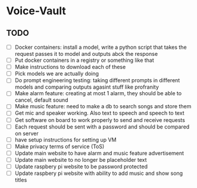 # Voice-Vault

## TODO
- [ ] Docker containers: install a model, write a python script that takes the request passes it to model and outputs abck the response
- [ ] Put docker containers in a registry or something like that
- [ ] Make instructions to download each of these
- [ ] Pick models we are actually doing
- [ ] Do prompt engineering testing: taking different prompts in different models and comparing outputs agasint stuff like profranity
- [ ] Make alarm feature: creating at most 1 alarm, they should be able to cancel, default sound
- [ ] Make music feature: need to make a db to search songs and store them
- [ ] Get mic and speaker working. Also text to speech and speech to text
- [ ] Get software on board to work properly to send and receive requests
- [ ] Each request should be sent with a password and should be compared on server
- [ ] have setup instructions for setting up VM
- [ ] Make privacy terms of service (ToS)
- [ ] Update main website to have alarm and music feature advertisement
- [ ] Update main website to no longer be placeholder text
- [ ] Update raspbery pi website to be password protected
- [ ] Update raspbery pi website with ability to add music and show song titles
